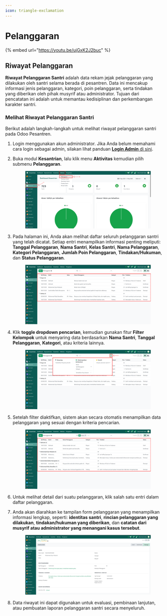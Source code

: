 ```yaml
---
icon: triangle-exclamation
---
```


# Pelanggaran

{% embed url="https://youtu.be/ujGxK2J2buc" %}

## Riwayat Pelanggaran

**Riwayat Pelanggaran Santri** adalah data rekam jejak pelanggaran yang dilakukan oleh santri selama berada di pesantren. Data ini mencakup informasi jenis pelanggaran, kategori, poin pelanggaran, serta tindakan yang diberikan oleh pihak musyrif atau administrator. Tujuan dari pencatatan ini adalah untuk memantau kedisiplinan dan perkembangan karakter santri.

### Melihat Riwayat Pelanggaran Santri

Berikut adalah langkah-langkah untuk melihat riwayat pelanggaran santri pada Odoo Pesantren.

1. Login menggunakan akun administrator. Jika Anda belum memahami cara login sebagai admin, silakan lihat panduan [**Login Admin** di sini](../../panduan-login/login-admin.md).
2.  Buka modul **Kesantrian**, lalu klik menu **Aktivitas** kemudian pilih submenu **Pelanggaran**.

    <figure><img src="../../.gitbook/assets/images-630.png" alt=""><figcaption></figcaption></figure>


3.  Pada halaman ini, Anda akan melihat daftar seluruh pelanggaran santri yang telah dicatat. Setiap entri menampilkan informasi penting meliputi: **Tanggal Pelanggaran**, **Nama Santri**, **Kelas Santri**, **Nama Pelanggaran**, **Kategori Pelanggaran**, **Jumlah Poin Pelanggaran**, **Tindakan/Hukuman**, dan **Status Pelanggaran**.

    <figure><img src="../../.gitbook/assets/images-631 (1).png" alt=""><figcaption></figcaption></figure>


4.  Klik **toggle dropdown pencarian**, kemudian gunakan fitur **Filter** **Kelompok** untuk menyaring data berdasarkan **Nama Santri**, **Tanggal Pelanggaran**, **Kategori**, atau kriteria lainnya.

    <figure><img src="../../.gitbook/assets/images-632.png" alt=""><figcaption></figcaption></figure>


5.  Setelah filter diaktifkan, sistem akan secara otomatis menampilkan data pelanggaran yang sesuai dengan kriteria pencarian.

    <figure><img src="../../.gitbook/assets/images-633 (2).png" alt=""><figcaption></figcaption></figure>


6. Untuk melihat detail dari suatu pelanggaran, klik salah satu entri dalam daftar pelanggaran.
7.  Anda akan diarahkan ke tampilan form pelanggaran yang menampilkan informasi lengkap, seperti: **identitas santri**, **rincian pelanggaran yang dilakukan**, **tindakan/hukuman yang diberikan**, dan **catatan dari musyrif atau administrator yang menangani kasus tersebut**.

    <figure><img src="../../.gitbook/assets/image (1).png" alt=""><figcaption></figcaption></figure>


8. Data riwayat ini dapat digunakan untuk evaluasi, pembinaan lanjutan, atau pembuatan laporan pelanggaran santri secara menyeluruh.
